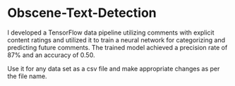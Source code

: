 # Obscene-Text-Detection
I developed a TensorFlow data pipeline utilizing comments with explicit content ratings and utilized it to train a neural network for categorizing and predicting future comments. The trained model achieved a precision rate of 87% and an accuracy of 0.50.

Use it for any data set as a csv file and make appropriate changes as per the file name.

